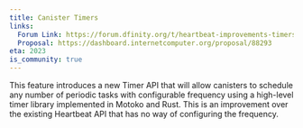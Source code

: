 ```yaml
---
title: Canister Timers
links:
  Forum Link: https://forum.dfinity.org/t/heartbeat-improvements-timers-community-consideration/14201/
  Proposal: https://dashboard.internetcomputer.org/proposal/88293
eta: 2023
is_community: true
---
```


This feature introduces a new Timer API that will allow canisters to schedule any number of periodic tasks with configurable frequency using a high-level timer library implemented in Motoko and Rust. This is an improvement over the existing Heartbeat API that has no way of configuring the frequency.

